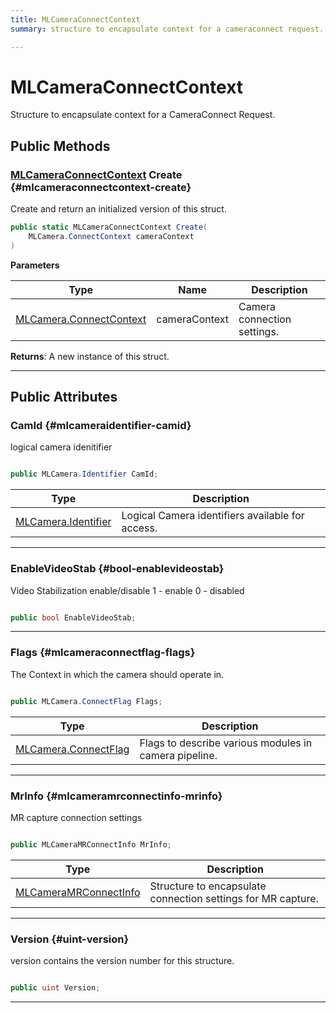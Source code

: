 ```yaml
---
title: MLCameraConnectContext
summary: structure to encapsulate context for a cameraconnect request. 

---
```


# MLCameraConnectContext




Structure to encapsulate context for a CameraConnect Request.   





## Public Methods

### [MLCameraConnectContext](/unity-api/api/UnityEngine.XR.MagicLeap/MLCameraBase/NativeBindings/UnityEngine.XR.MagicLeap.MLCameraBase.NativeBindings.MLCameraConnectContext.md) Create {#mlcameraconnectcontext-create}

Create and return an initialized version of this struct. 

```csharp
public static MLCameraConnectContext Create(
    MLCamera.ConnectContext cameraContext
)
```


**Parameters**

| Type | Name  | Description  | 
|--|--|--|
| [MLCamera.ConnectContext](/unity-api/api/UnityEngine.XR.MagicLeap/MLCameraBase/UnityEngine.XR.MagicLeap.MLCameraBase.ConnectContext.md) |cameraContext|Camera connection settings. |






**Returns**: A new instance of this struct.



-----------

## Public Attributes

### CamId {#mlcameraidentifier-camid}

logical camera idenitifier 

```csharp

public MLCamera.Identifier CamId;

```

| Type | Description  | 
|--|--|
| [MLCamera.Identifier](/unity-api/api/UnityEngine.XR.MagicLeap/MLCameraBase/UnityEngine.XR.MagicLeap.MLCameraBase.md#enums-identifier) | Logical Camera identifiers available for access.  |





-----------

### EnableVideoStab {#bool-enablevideostab}

Video Stabilization enable/disable 1 - enable 0 - disabled 

```csharp

public bool EnableVideoStab;

```






-----------

### Flags {#mlcameraconnectflag-flags}

The Context in which the camera should operate in. 

```csharp

public MLCamera.ConnectFlag Flags;

```

| Type | Description  | 
|--|--|
| [MLCamera.ConnectFlag](/unity-api/api/UnityEngine.XR.MagicLeap/MLCameraBase/UnityEngine.XR.MagicLeap.MLCameraBase.md#enums-connectflag) | Flags to describe various modules in camera pipeline.  |





-----------

### MrInfo {#mlcameramrconnectinfo-mrinfo}

MR capture connection settings 

```csharp

public MLCameraMRConnectInfo MrInfo;

```

| Type | Description  | 
|--|--|
| [MLCameraMRConnectInfo](/unity-api/api/UnityEngine.XR.MagicLeap/MLCameraBase/NativeBindings/UnityEngine.XR.MagicLeap.MLCameraBase.NativeBindings.MLCameraMRConnectInfo.md) | Structure to encapsulate connection settings for MR capture.  |





-----------

### Version {#uint-version}

version contains the version number for this structure. 

```csharp

public uint Version;

```






-----------

